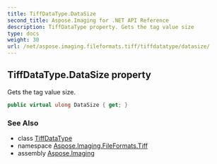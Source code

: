 ```yaml
---
title: TiffDataType.DataSize
second_title: Aspose.Imaging for .NET API Reference
description: TiffDataType property. Gets the tag value size
type: docs
weight: 30
url: /net/aspose.imaging.fileformats.tiff/tiffdatatype/datasize/
---
```

## TiffDataType.DataSize property

Gets the tag value size.

```csharp
public virtual ulong DataSize { get; }
```

### See Also

* class [TiffDataType](../)
* namespace [Aspose.Imaging.FileFormats.Tiff](../../tiffdatatype/)
* assembly [Aspose.Imaging](../../../)



